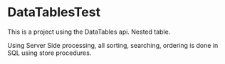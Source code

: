 # DataTablesTest

This is a project using the DataTables api. 
Nested table.

Using Server Side processing, all sorting, searching, ordering is done in SQL using store procedures.

